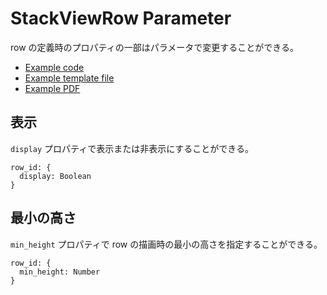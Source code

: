 # StackViewRow Parameter

row の定義時のプロパティの一部はパラメータで変更することができる。

- [Example code](test_feature.rb)
- [Example template file](template.tlf)
- [Example PDF](expect.pdf)

## 表示

`display` プロパティで表示または非表示にすることができる。

```
row_id: {
  display: Boolean
}
```

## 最小の高さ

`min_height` プロパティで row の描画時の最小の高さを指定することができる。

```
row_id: {
  min_height: Number
}
